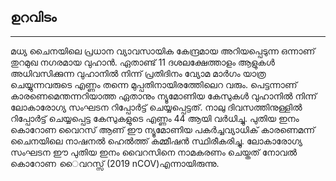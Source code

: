 ## ഉറവിടം

---

മധ്യ ചൈനയിലെ പ്രധാന വ്യാവസായിക കേന്ദ്രമായ അറിയപ്പെടുന്ന ഒന്നാണ് തുറമുഖ നഗരമായ വുഹാൻ. ഏതാണ്ട് 11 ദശലക്ഷേത്താളം ആളുകൾ അധിവസിക്കുന്ന വുഹാനിൽ നിന്ന് പ്രതിദിനം വ്യോമ മാർഗം യാത്ര ചെയ്യുന്നവരുടെ എണ്ണം തന്നെ മുപ്പതിനായിരത്തിേലെറ വരും. പെട്ടന്നാണ് കാരണെമെന്തന്നറിയാത്ത ഏതാനും ന്യൂമോണിയ കേസുകൾ വുഹാനിൽ നിന്ന് ലോകാരോഗ്യ സംഘടന റിപ്പോർട്ട് ചെയ്യപ്പെട്ടത്. നാലു ദിവസത്തിനുള്ളിൽ റിപ്പോർട്ട് ചെയ്യപ്പെട്ട കേസുകളുടെ എണ്ണം 44 ആയി വർധിച്ചു. പുതിയ ഇനം കൊറോണ വൈറസ് ആണ് ഈ ന്യൂമോണിയ പകർച്ചവ്യാധിക് കാരണെമന്ന് ചൈനയിലെ നാഷനൽ ഹെൽത്ത് കമ്മീഷൻ സ്ഥിരീകരിച്ചു. ലോകാരോഗ്യ സംഘടന ഈ പുതിയ ഇനം വൈറസിനെ നാമകരണം ചെയ്തത് നോവൽ കൊറോണ ൈവറസ്സ് (2019 nCOV)എന്നായിരുന്നു. 

